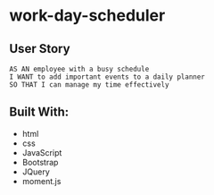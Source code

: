 # work-day-scheduler

## User Story
```
AS AN employee with a busy schedule
I WANT to add important events to a daily planner
SO THAT I can manage my time effectively
```

## Built With:
- html
- css
- JavaScript
- Bootstrap
- JQuery
- moment.js
